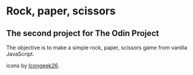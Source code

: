# Rock, paper, scissors

## The second project for The Odin Project

The objective is to make a simple rock, paper, scissors game from vanilla JavaScript.

icons by [Icongeek26](https://www.flaticon.com/authors/icongeek26).
